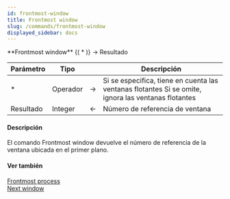 ```yaml
---
id: frontmost-window
title: Frontmost window
slug: /commands/frontmost-window
displayed_sidebar: docs
---
```


<!--REF #_command_.Frontmost window.Syntax-->**Frontmost window** {( * )} -> Resultado<!-- END REF-->
<!--REF #_command_.Frontmost window.Params-->
| Parámetro | Tipo |  | Descripción |
| --- | --- | --- | --- |
| * | Operador | &rarr; | Si se especifica, tiene en cuenta las ventanas flotantes Si se omite, ignora las ventanas flotantes |
| Resultado | Integer | &larr; | Número de referencia de ventana |

<!-- END REF-->

#### Descripción 

<!--REF #_command_.Frontmost window.Summary-->El comando Frontmost window devuelve el número de referencia de la ventana ubicada en el primer plano.<!-- END REF-->

#### Ver también 

[Frontmost process](frontmost-process.md)  
[Next window](next-window.md)  